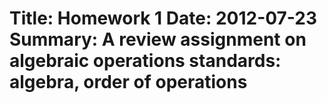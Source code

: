 Title: Homework 1
Date: 2012-07-23
Summary: A review assignment on algebraic operations
standards: algebra, order of operations
==================================


